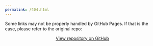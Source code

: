 ```yaml
---
permalink: /404.html
---
```


<!--  _____________________________ CONTENTS ______________________________ -->
<!--                                                                        -->
<!--   This is a 404 error page for automatically deployed GitHub Pages,    -->
<!--   Pages can be wonky with some relative links, for example, not        -->
<!--   being able to render any links to directories. If that is the case   -->
<!--   we can show a nicer 404 page and redirect users to the main repo.    -->
<!--                                                                        -->
<!--   Note:                                                                -->
<!--   This is not really a valid markdown, GitHub allows both '404.html'   -->
<!--   and '404.md', second option is easier since it automatically gets    -->
<!--   converted to an appropriate Pages theme, however we still need a     -->
<!--   bit of metadata and inline HTML to get things looking right.         -->
<!--  _____________________________________________________________________ -->

Some links may not be properly handled by GitHub Pages. If that is the case, please refer to the original repo:

<p style="text-align: center;">
<a href="https://github.com/DmitriBogdanov/UTL" class="btn btn-github"><span class="icon"></span>View repository on GitHub</a>
</p>

